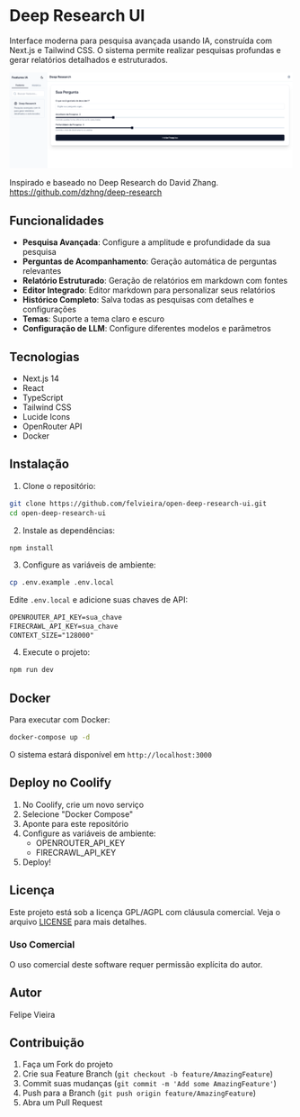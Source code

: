 # Deep Research UI

Interface moderna para pesquisa avançada usando IA, construída com Next.js e Tailwind CSS. O sistema permite realizar pesquisas profundas e gerar relatórios detalhados e estruturados.

![Deep Research UI Screenshot](print.png)

Inspirado e baseado no Deep Research do David Zhang.
https://github.com/dzhng/deep-research

## Funcionalidades

- **Pesquisa Avançada**: Configure a amplitude e profundidade da sua pesquisa
- **Perguntas de Acompanhamento**: Geração automática de perguntas relevantes
- **Relatório Estruturado**: Geração de relatórios em markdown com fontes
- **Editor Integrado**: Editor markdown para personalizar seus relatórios
- **Histórico Completo**: Salva todas as pesquisas com detalhes e configurações
- **Temas**: Suporte a tema claro e escuro
- **Configuração de LLM**: Configure diferentes modelos e parâmetros

## Tecnologias

- Next.js 14
- React
- TypeScript
- Tailwind CSS
- Lucide Icons
- OpenRouter API
- Docker

## Instalação

1. Clone o repositório:
```bash
git clone https://github.com/felvieira/open-deep-research-ui.git
cd open-deep-research-ui
```

2. Instale as dependências:
```bash
npm install
```

3. Configure as variáveis de ambiente:
```bash
cp .env.example .env.local
```
Edite `.env.local` e adicione suas chaves de API:
```env
OPENROUTER_API_KEY=sua_chave
FIRECRAWL_API_KEY=sua_chave
CONTEXT_SIZE="128000"
```

4. Execute o projeto:
```bash
npm run dev
```

## Docker

Para executar com Docker:

```bash
docker-compose up -d
```

O sistema estará disponível em `http://localhost:3000`

## Deploy no Coolify

1. No Coolify, crie um novo serviço
2. Selecione "Docker Compose"
3. Aponte para este repositório
4. Configure as variáveis de ambiente:
   - OPENROUTER_API_KEY
   - FIRECRAWL_API_KEY
5. Deploy!

## Licença

Este projeto está sob a licença GPL/AGPL com cláusula comercial. Veja o arquivo [LICENSE](LICENSE) para mais detalhes.

### Uso Comercial
O uso comercial deste software requer permissão explícita do autor.

## Autor

Felipe Vieira

## Contribuição

1. Faça um Fork do projeto
2. Crie sua Feature Branch (`git checkout -b feature/AmazingFeature`)
3. Commit suas mudanças (`git commit -m 'Add some AmazingFeature'`)
4. Push para a Branch (`git push origin feature/AmazingFeature`)
5. Abra um Pull Request
